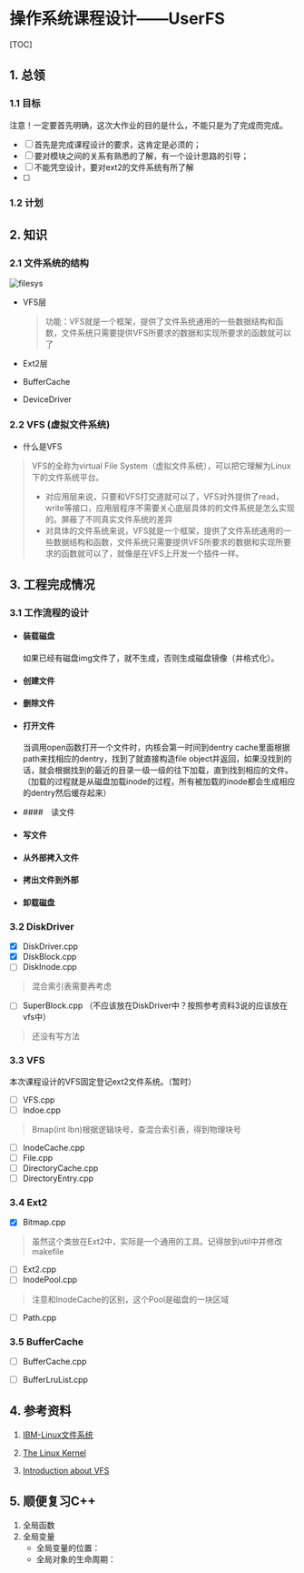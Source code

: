 # 操作系统课程设计——UserFS

[TOC]

## 1. 总领

### 1.1 目标

注意！一定要首先明确，这次大作业的目的是什么，不能只是为了完成而完成。 

- [ ] 首先是完成课程设计的要求，这肯定是必须的；
- [ ] 要对模块之间的关系有熟悉的了解，有一个设计思路的引导；
- [ ] 不能凭空设计，要对ext2的文件系统有所了解
- [ ] 

### 1.2 计划



## 2. 知识

### 2.1 文件系统的结构

![filesys](https://www.ibm.com/developerworks/cn/linux/l-linux-filesystem/figure1.gif)

- VFS层

  > 功能：VFS就是一个框架，提供了文件系统通用的一些数据结构和函数，文件系统只需要提供VFS所要求的数据和实现所要求的函数就可以了

- Ext2层

  >

- BufferCache

  >

- DeviceDriver

  >

### 2.2 VFS (虚拟文件系统)

- 什么是VFS

>VFS的全称为virtual File System（虚拟文件系统），可以把它理解为Linux下的文件系统平台。
>
>- 对应用层来说，只要和VFS打交道就可以了，VFS对外提供了read，write等接口，应用层程序不需要关心底层具体的的文件系统是怎么实现的。屏蔽了不同真实文件系统的差异
>- 对具体的文件系统来说，VFS就是一个框架，提供了文件系统通用的一些数据结构和函数，文件系统只需要提供VFS所要求的数据和实现所要求的函数就可以了，就像是在VFS上开发一个插件一样。









## 3. 工程完成情况

### 3.1 工作流程的设计

- #### 装载磁盘

  如果已经有磁盘img文件了，就不生成，否则生成磁盘镜像（并格式化）。

- #### 创建文件

- #### 删除文件

- #### 打开文件

  当调用open函数打开一个文件时，内核会第一时间到dentry cache里面根据path来找相应的dentry，找到了就直接构造file object并返回，如果没找到的话，就会根据找到的最近的目录一级一级的往下加载，直到找到相应的文件。（加载的过程就是从磁盘加载inode的过程，所有被加载的inode都会生成相应的dentry然后缓存起来）

- ####　读文件

- #### 写文件

- #### 从外部拷入文件

- #### 拷出文件到外部

- #### 卸载磁盘

### 3.2 DiskDriver

- [x] DiskDriver.cpp
- [x] DiskBlock.cpp
- [ ] DiskInode.cpp
>混合索引表需要再考虑

- [ ] SuperBlock.cpp  （不应该放在DiskDriver中？按照参考资料3说的应该放在vfs中）
>还没有写方法

### 3.3 VFS

本次课程设计的VFS固定登记ext2文件系统。（暂时）

- [ ] VFS.cpp
- [ ] Indoe.cpp
> Bmap(int lbn)根据逻辑块号，查混合索引表，得到物理块号

- [ ] InodeCache.cpp
- [ ] File.cpp
- [ ] DirectoryCache.cpp
- [ ] DirectoryEntry.cpp

### 3.4 Ext2
- [x] Bitmap.cpp
>虽然这个类放在Ext2中，实际是一个通用的工具。记得放到util中并修改makefile

- [ ] Ext2.cpp
- [ ] InodePool.cpp

> 注意和InodeCache的区别，这个Pool是磁盘的一块区域

- [ ] Path.cpp 


### 3.5 BufferCache
- [ ] BufferCache.cpp

- [ ] BufferLruList.cpp


## 4. 参考资料
1. [IBM-Linux文件系统](https://www.ibm.com/developerworks/cn/linux/l-linux-filesystem/index.html)

2. [The Linux Kernel](http://www.tldp.org/LDP/tlk/tlk.html)

3. [Introduction about VFS](https://segmentfault.com/a/1190000008476809)

## 5. 顺便复习C++

1. 全局函数
2. 全局变量
   - 全局变量的位置：
   - 全局对象的生命周期：